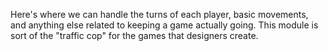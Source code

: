 Here's where we can handle the turns of each player, basic movements, and
anything else related to keeping a game actually going. This module is sort
of the "traffic cop" for the games that designers create.